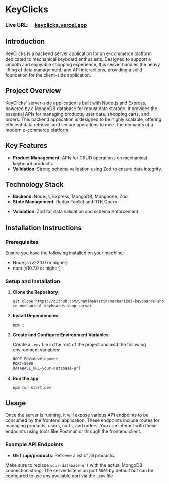 # KeyClicks

### Live URL: &nbsp; &nbsp; [keyclicks.vercel.app](https://mechanical-keyboards-server.vercel.app)

## Introduction

KeyClicks is a backend server application for an e-commerce platform dedicated to mechanical keyboard enthusiasts. Designed to support a smooth and enjoyable shopping experience, this server handles the heavy lifting of data management, and API interactions, providing a solid foundation for the client-side application.

## Project Overview

KeyClicks' server-side application is built with Node.js and Express, powered by a MongoDB database for robust data storage. It provides the essential APIs for managing products, user data, shopping carts, and orders. This backend application is designed to be highly scalable, offering efficient data retrieval and secure operations to meet the demands of a modern e-commerce platform.

## Key Features

- **Product Management**: APIs for CRUD operations on mechanical keyboard products.
- **Validation**: Strong schema validation using Zod to ensure data integrity.

## Technology Stack

- **Backend**: Node.js, Express, MongoDB, Mongoose, Zod
- **State Management**: Redux Toolkit and RTK Query
<!-- - **Authentication**: JWT-based authentication -->
- **Validation**: Zod for data validation and schema enforcement

## Installation Instructions

### Prerequisites

Ensure you have the following installed on your machine:

- Node.js (v22.1.0 or higher)
- npm (v10.7.0 or higher)

### Setup and Installation

1. **Clone the Repository**:

   ```bash
   git clone https://github.com/ShamimaNasrin/mechanical-keyboards-shop-server.git
   cd mechanical-keyboards-shop-server
   ```

2. **Install Dependencies**:

   ```bash
   npm i
   ```

3. **Create and Configure Environment Variables**:

   Create a `.env` file in the root of the project and add the following environment variables:

   ```bash
   NODE_ENV=development
   PORT=5000
   DATABASE_URL=your-database-url
   ```

4. **Run the app**:

   ```bash
   npm run start:dev
   ```

## Usage

Once the server is running, it will expose various API endpoints to be consumed by the frontend application. These endpoints include routes for managing products, users, carts, and orders. You can interact with these endpoints using tools like Postman or through the frontend client.

### Example API Endpoints

- **GET /api/products**: Retrieve a list of all products.

Make sure to replace `your-database-url` with the actual MongoDB connection string. The server listens on port `5000` by default but can be configured to use any available port via the `.env` file.


